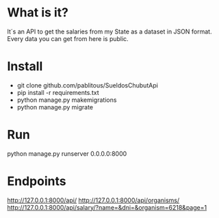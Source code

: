 # What is it?
It´s an API to get the salaries from my State as a dataset in JSON format.
Every data you can get from here is public.

# Install
- git clone github.com/pablitous/SueldosChubutApi
- pip install -r requirements.txt
- python manage.py makemigrations
- python manage.py migrate

  
# Run
python manage.py runserver 0.0.0.0:8000


# Endpoints
http://127.0.0.1:8000/api/
http://127.0.0.1:8000/api/organisms/
http://127.0.0.1:8000/api/salary/?name=&dni=&organism=6218&page=1

